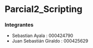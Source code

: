 # Parcial2_Scripting

### Integrantes
* Sebastian Ayala : 000424790
* Juan Sebastián Giraldo : 000425629
